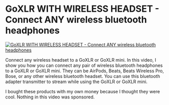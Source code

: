 # GoXLR WITH WIRELESS HEADSET - Connect ANY wireless bluetooth headphones

[![GoXLR WITH WIRELESS HEADSET - Connect ANY wireless bluetooth headphones](http://img.youtube.com/vi/dTd7f-jK_BE/0.jpg)](https://www.youtube.com/watch?v=dTd7f-jK_BE "GoXLR WITH WIRELESS HEADSET - Connect ANY wireless bluetooth headphones")


Connect any wireless headset to a GoXLR or GoXLR mini. In this video, I show you how you can connect any pair of wireless bluetooth headphones to a GoXLR or GoXLR mini.  They can be AirPods, Beats, Beats Wireless Pro, Bose, or any other wireless bluetooth headset.  You can use this bluetooth adapter transmitter to stream while using the GoXLR or GoXLR mini.

I bought these products with my own money because I thought they were cool.  Nothing in this video was sponsored.
